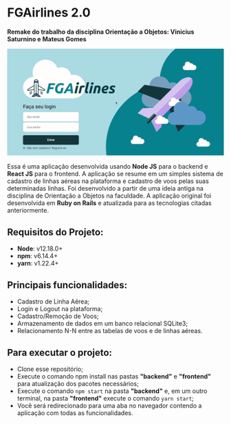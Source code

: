 # FGAirlines 2.0

**Remake do trabalho da disciplina Orientação a Objetos: Vinicius Saturnino e Mateus Gomes**

<img src="./img/demo.gif" />

Essa é uma aplicação desenvolvida usando **Node JS** para o backend e **React JS** para o frontend. A aplicação se resume em um simples sistema de cadastro de linhas aéreas na plataforma e cadastro de voos pelas suas determinadas linhas. Foi desenvolvido a partir de uma ideia antiga na disciplina de Orientação a Objetos na faculdade. A aplicação original foi desenvolvida em **Ruby on Rails** e atualizada para as tecnologias citadas anteriormente.

## Requisitos do Projeto:

- **Node**: v12.18.0+
- **npm**: v6.14.4+
- **yarn**: v1.22.4+

## Principais funcionalidades:

- Cadastro de Linha Aérea;
- Login e Logout na plataforma;
- Cadastro/Remoção de Voos;
- Armazenamento de dados em um banco relacional SQLite3;
- Relacionamento N-N entre as tabelas de voos e de linhas aéreas.

## Para executar o projeto:

- Clone esse repositório;
- Execute o comando npm install nas pastas **"backend"** e **"frontend"** para atualização dos pacotes necessários;
- Execute o comando ```npm start``` na pasta **"backend"** e, em um outro terminal, na pasta **"frontend"** execute o comando ```yarn start```;
- Você será redirecionado para uma aba no navegador contendo a aplicação com todas as funcionalidades.